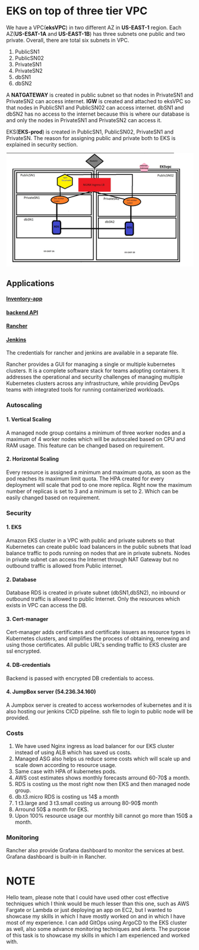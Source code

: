 # EKS on top of three tier VPC

We have a VPC(**eksVPC**) in two different AZ in **US-EAST-1** region. Each AZ(**US-ESAT-1A** and **US-EAST-1B**) has three subnets one public and two private. Overall, there are total six subnets in VPC.
1. PublicSN1
2. PublicSN02
3. PrivateSN1
4. PrivateSN2
5. dbSN1
6. dbSN2

A **NATGATEWAY** is created in public subnet so that nodes in PrivateSN1 and PrivateSN2 can access internet. **IGW** is created and attached to eksVPC so that nodes in PublicSN1 and PublicSN02 can access internet. dbSN1 and dbSN2 has no access to the internet because this is where our database is and only the nodes in PrivateSN1 and PrivateSN2 can access it.

EKS(**EKS-prod**) is created in PublicSN1, PublicSN02, PrivateSN1 and PrivateSN. The reason for assigning public and private both to EKS is explained in security section.


![My image](/Untitled.jpeg)


## Applications

#### [Inventory-app](https://live.inventory-app.com)
#### [backend API](https://api.inventory-app.com)
#### [Rancher](https://rancher.inventory-app.com)
#### [Jenkins](http://54.236.34.160:8080/login?from=%2F)

The credentials for rancher and jenkins are available in a separate file.

Rancher provides a GUI for managing a single or multiple kubernetes clusters. It is a complete software stack for teams adopting containers. It addresses the operational and security challenges of managing multiple Kubernetes clusters across any infrastructure, while providing DevOps teams with integrated tools for running containerized workloads.

### Autoscaling

#### 1. Vertical Scaling
A managed node group contains a minimum of three worker nodes and a maximum of 4 worker nodes which will be autoscaled based on CPU and RAM usage. This feature can be changed based on requirement.

#### 2. Horizontal Scaling
Every resource is assigned a minimum and maximum quota, as soon as the pod reaches its maximum limit quota. The HPA created for every deployment will scale that pod to one more replica. Right now the maximum number of replicas is set to 3 and a minimum is set to 2. Which can be easily changed based on requirement.

### Security
#### 1. EKS
Amazon EKS cluster in a VPC with public and private subnets so that Kubernetes can create public load balancers in the public subnets that load balance traffic to pods running on nodes that are in private subnets. Nodes in private subnet can access the Internet through NAT Gateway but no outbound traffic is allowed from Public internet.
#### 2. Database
Database RDS is created in private subnet (dbSN1,dbSN2), no inbound or outbound traffic is allowed to public Internet. Only the resources which exists in VPC can access the DB.
#### 3. Cert-manager
Cert-manager adds certificates and certificate issuers as resource types in Kubernetes clusters, and simplifies the process of obtaining, renewing and using those certificates. All public URL's sending traffic to EKS cluster are ssl encrypted.
#### 4. DB-credentials
Backend is passed with encrypted DB credentials to access.
#### 4. JumpBox server (54.236.34.160)
A Jumpbox server is created to access workernodes of kubernetes and it is also hosting our jenkins CICD pipeline. ssh file to login to public node will be provided.

### Costs
1. We have used Nginx ingress as load balancer for our EKS cluster instead of using ALB which has saved us costs.
2. Managed ASG also helps us reduce some costs which will scale up and scale down according to resource usage.
3. Same case with HPA of kubernetes pods.
4. AWS cost estimates shows monthly forecasts arround 60-70$ a month.
5. RDS is costing us the most right now then EKS and then managed node group.
6. db.t3.micro RDS is costing us 14$ a month
7. 1 t3.large and 3 t3.small costing us arroung 80-90$ month
8. Arround 50$ a month for EKS.
9. Upon 100% resource usage our monthly bill cannot go more than 150$ a month.

### Monitoring
Rancher also provide Grafana dashboard to monitor the services at best. Grafana dashboard is built-in in Rancher.

# NOTE
Hello team, please note that I could have used other cost effective techniques which I think would be much lesser than this one, such as AWS Fargate or Lambda or just deploying an app on EC2, but I wanted to showcase my skills in which I have mostly worked on and in which I have  most of my experience. I can add GitOps using ArgoCD to the EKS cluster as well, also some advance monitoring techniques and alerts. The purpose of this task is to showcase my skills in which I am experienced and worked with. 